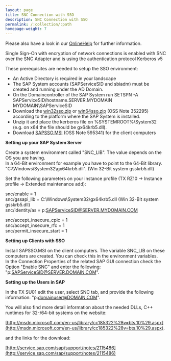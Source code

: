 ```yaml
---
layout: page
title: SNC Connection with SSO
description: SNC Connection with SSO
permalink: /:collection/:path
homepage-weight: 7
---
```


Please also have a look in our [OnlineHelp](https://help.theobald-software.com/en/) for further information.

Single Sign-On with encryption of network connections is enabled with SNC over the SNC Adapter and is using the authentication protocol Kerberos v5

These prerequisites are needed to setup the SSO environment:

- An Active Directory is required in your landscape
- The SAP System accounts (SAPServiceSID and sbiadm) must be created and running under the AD Domain.
- On the Domaincontroller of the SAP System run SETSPN -A SAPServiceSID/hostname.SERVER.MYDOMAIN MYDOMAIN\SAPServiceSID
- Download the [win32sso.zip](http://www.theobald-software.com/download/sap/win32sso.zip) or [win64sso.zip](http://www.theobald-software.com/download/sap/win64sso.zip) (OSS Note 352295) according to the platform where the SAP System is installed.
- Unzip it and place the kerberos file on %SYSTEMROOT%\System32 (e.g. on x64 the file should be gx64krb5.dll).
- Download [SAPSSO.MSI](http://theobald-software.com/download/SAP/SAPsso.msi) (OSS Note 595341) for the client computers

**Setting up your SAP System Server**

Create a system environment called "SNC_LIB". The value depends on the OS you are having.<br>
In a 64-Bit environment for example you have to point to the 64-Bit library.<br>
"C:\Windows\System32\gx64krb5.dll".  (Win 32-Bit system gsskrb5.dll)

Set the following parameters on your instance profile (TX RZ10 -> Instance profile -> Extended maintenance add):

snc/enable = 1<br>
snc/gssapi_lib = C:\Windows\System32\gx64krb5.dll   (Win 32-Bit system gsskrb5.dll)<br>
snc/identity/as = p:SAPServiceSID@SERVER.MYDOMAIN.COM

snc/accept_insecure_cpic = 1<br>
snc/accept_insecure_rfc = 1<br>
snc/permit_insecure_start = 1<br>

**Setting up Clients with SSO**

Install SAPSSO.MSI on the client computers. The variable SNC_LIB on these computers are created. You can check this in the environment variables.<br>
In the Connection Properties of the related SAP GUI connection check the Option "Enable SNC" and enter the following: "p:SAPServiceSID@SERVER.DOMAIN.COM".

**Setting up the Users in SAP**

In the TX SU01 edit the user, select SNC tab, and provide the following information:
"p:domainuser@DOMAIN.COM".


You will also find more detail information about the needed DLLs, C++ runtimes for 32-/64-bit systems on the website:

[http://msdn.microsoft.com/en-us/library/cc185322%28v=bts.10%29.aspx](http://msdn.microsoft.com/en-us/library/cc185322%28v=bts.10%29.aspx).

and the links for the download:

[http://service.sap.com/sap/support/notes/2115486](http://service.sap.com/sap/support/notes/2115486)